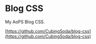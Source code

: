 # Blog CSS

My AoPS Blog CSS.

[https://github.com/CubingSoda/blog-css](https://github.com/CubingSoda/blog-css)
